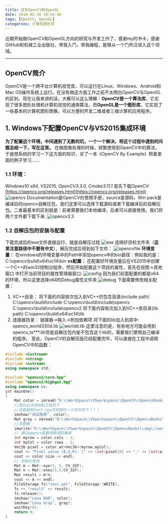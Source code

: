 ```yaml
---
title: 进军OpenCV和OpenGL
date: 2018-05-16 10:54:49
tags: [OpenCV, OpenGL]
categories: 计算机图形学
---
```

近期开始做OpenCV和OpenGL方向的研究与开发工作了，感谢my的书卡，感谢GitHub和机械工业出版社，带我入门，带我编程，能够从一个门外汉进入这个领域。

---
## OpenCV简介
OpenCV是一个跨平台计算机视觉库，可以运行在Linux、Windows、Android和Mac OS操作系统上运行。在没有做这方面工作之前不太明白OpenCV与OpenGL的区别。现在让我来讲的话，大概可以这么理解：**OpenCV是一个算法库**，它实现了很多图形处理和计算机视觉的通用算法，而**OpenGL是一个图形库**，它实现了一些基本的计算机图形图像，可以方便的开发二维或者三维计算机应用程序。
## 1. Windows下配置OpenCV与VS2015集成环境
**为了配置这个环境，中间遇到了无数的坑，一个一个解决，将这个过程中遇到的问题总结一下，写在这里。**
在做图像处理的时候，频繁使用到OpenCV中的算法，于是想系统的学习一下这方面的知识，买了一本《OpenCV By Example》照着里面的例子学习……
### 1.1 **环境：** 
*Windows10 x64, VS2015, OpenCV3.3.0, Cmake3.11.1*
首先下载OpenCV: [https://opencv.org/releases.html](https://opencv.org/releases.html)
![opencv](./opencv0.png)
Documentation是OpenCV的使用手册，source是源码，Win pack是编译后的opencv自解压包，我们这里可以选择下载源码或者下载编译后的自解压包。二者最基本的区别就是：前者需要我们本地编译，后者可以直接使用。我们将两个文件都下载下来:
![opencv3.3](./opencv1.png)
### 1.2 自解压包的安装与配置
下载完成后的exe文件直接运行，就是自解压过程
![exe](./opencv2.png)
选择好目标文件夹（**这里注意路径中不要有中文**），解压完成后得到如下文件：
![opencvfile](./opencv3.png)
**环境变量：** 在windows的环境变量中的Path中添加opencv中的bin路径：例如我的是：C:\opencv\build\x64\vc14\bin
**vs配置：** 在配置好环境变量后在VS2015中创建一个C++的win32控制台程序，然后开始配置这个项目的属性，首先在视图->其他窗口 中打开当前项目的属性管理器窗口:
![config](./opencv4.png)
因为我们前面配置的都是x64的环境，所以这里选择x64的Debug属性文件夹
![debug](./opencv5.png)
下面需要修改相关配置：
1. VC++目录：
将下面的内容依次加入到VC++的包含目录(include path)
C:\opencv\build\include
C:\opencv\build\include\opencv
C:\opencv\build\include\opencv2
将下面内容依次加入到VC++库目录(lib path)
C:\opencv\build\x64\vc14\lib
2. 连接器目录：
链接器->输入->附加依赖项
将下面的lib加入到其中:
opencv_world330d.lib
![worldd.lib](./opencv6.png)
这里注意的是，有些地方可能会用到opencv_ts***.lib但是自解压包内是不包含这个lib的，需要我们使用自己编译的程序。
至此，OpenCV的自解压版已经配置完毕，可以直接在工程中调用OpenCV中的函数：
```C++
#include <iostream>
#include <string>
#include <sstream>
using namespace std;

#include "opencv2/core.hpp"
#include "opencv2/highgui.hpp"
using namespace cv;
int mainOne()
{
	Mat color = imread("D:\\WorkSpace\\VSworkspace\\OpenCV\\OpencvBooks\\img\\lena.jpg");
	//图片必须添加到工程目下
	//也就是和test.cpp文件放在一个文件夹下！！！
	imshow("测试程序", color);
	Mat gray = imread("D:\\WorkSpace\\VSworkspace\\OpenCV\\OpencvBooks\\img\\lena.jpg",0);
	//写图像
	imwrite("D:\\WorkSpace\\VSworkspace\\OpenCV\\OpencvBooks\\img\\lena.jpg", gray);
	// 通过opencv函数获取相同像素
	int myrow = color.cols - 1;
	int myCol = color.rows - 1;
	Vec3b pixel = color.at<Vec3b>(myrow,myCol);
	cout << "Pixel value (B,G,R): (" << (int)pixel[0] << "," << (int)pixel[1] << "," << (int)pixel[2] << ")" << endl;
	cout << color.size << endl; 
	// 初始化矩阵 
	Mat m = Mat::eye(5, 5, CV_32F);
	Mat n = Mat::ones(5,5,CV_32F);
	Mat result = m*n;
	cout << m << endl;
	FileStorage fs("test.yml", FileStorage::WRITE);
	fs << "result" << result;
	fs.release();
	imshow("Lena BGR", color);
	imshow("Lena Gray", gray);
	waitKey(0);
	return 0;
}
```